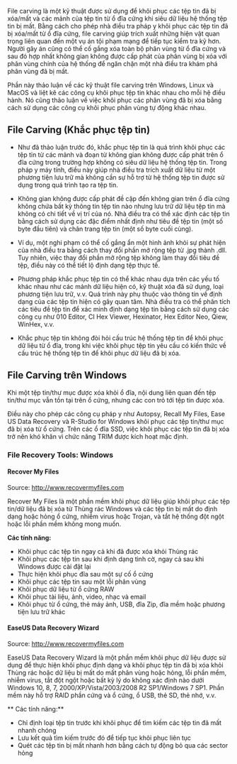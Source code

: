 File carving là một kỹ thuật được sử dụng để khôi phục các tệp tin đã bị xóa/mất và các mảnh của tệp tin từ ổ đĩa cứng khi siêu dữ liệu hệ thống tệp tin bị mất. Bằng cách cho phép nhà điều tra pháp y khôi phục các tệp tin đã bị xóa/mất từ ổ đĩa cứng, file carving giúp trích xuất những hiện vật quan trọng liên quan đến một vụ án tội phạm mạng để tiếp tục kiểm tra kỹ hơn. Người gây án cũng có thể cố gắng xóa toàn bộ phân vùng từ ổ đĩa cứng và sau đó hợp nhất không gian không được cấp phát của phân vùng bị xóa với phân vùng chính của hệ thống để ngăn chặn một nhà điều tra khám phá phân vùng đã bị mất.

Phần này thảo luận về các kỹ thuật file carving trên Windows, Linux và MacOS và liệt kê các công cụ khôi phục tệp tin khác nhau cho mỗi hệ điều hành. Nó cũng thảo luận về việc khôi phục các phân vùng đã bị xóa bằng cách sử dụng các công cụ khôi phục phân vùng tự động khác nhau.

## File Carving (Khắc phục tệp tin)

- Như đã thảo luận trước đó, khắc phục tệp tin là quá trình khôi phục các tệp tin từ các mảnh và đoạn từ không gian không được cấp phát trên ổ đĩa cứng trong trường hợp không có siêu dữ liệu hệ thống tệp tin. Trong pháp y máy tính, điều này giúp nhà điều tra trích xuất dữ liệu từ một phương tiện lưu trữ mà không cần sự hỗ trợ từ hệ thống tệp tin được sử dụng trong quá trình tạo ra tệp tin.

- Không gian không được cấp phát đề cập đến không gian trên ổ đĩa cứng không chứa bất kỳ thông tin tệp tin nào nhưng lưu trữ dữ liệu tệp tin mà không có chi tiết về vị trí của nó. Nhà điều tra có thể xác định các tệp tin bằng cách sử dụng các đặc điểm nhất định như tiêu đề tệp tin (một số byte đầu tiên) và chân trang tệp tin (một số byte cuối cùng).

- Ví dụ, một nghi phạm có thể cố gắng ẩn một hình ảnh khỏi sự phát hiện của nhà điều tra bằng cách thay đổi phần mở rộng tệp từ .jpg thành .dll. Tuy nhiên, việc thay đổi phần mở rộng tệp không làm thay đổi tiêu đề tệp, điều này có thể tiết lộ định dạng tệp thực tế.

- Phương pháp khắc phục tệp tin có thể khác nhau dựa trên các yếu tố khác nhau như các mảnh dữ liệu hiện có, kỹ thuật xóa đã sử dụng, loại phương tiện lưu trữ, v.v. Quá trình này phụ thuộc vào thông tin về định dạng của các tệp tin hiện có gây quan tâm. Nhà điều tra có thể phân tích các tiêu đề tệp tin để xác minh định dạng tệp tin bằng cách sử dụng các công cụ như 010 Editor, CI Hex Viewer, Hexinator, Hex Editor Neo, Qiew, WinHex, v.v.

- Khắc phục tệp tin không đòi hỏi cấu trúc hệ thống tệp tin để khôi phục dữ liệu từ ổ đĩa, trong khi việc khôi phục tệp tin yêu cầu có kiến thức về cấu trúc hệ thống tệp tin để khôi phục dữ liệu đã bị xóa.

## File Carving trên Windows

Khi một tệp tin/thư mục được xóa khỏi ổ đĩa, nội dung liên quan đến tệp tin/thư mục vẫn tồn tại trên ổ cứng, nhưng các con trỏ tới tệp tin được xóa.

Điều này cho phép các công cụ pháp y như Autopsy, Recall My Files, Ease US Data Recovery và R-Studio for Windows khôi phục các tệp tin/thư mục đã bị xóa từ ổ cứng. Trên các ổ đĩa SSD, việc khôi phục các tệp tin đã bị xóa trở nên khó khăn vì chức năng TRIM được kích hoạt mặc định.

### File Recovery Tools: Windows

#### Recover My Files

Source: http://www.recovermyfiles.com

Recover My Files là một phần mềm khôi phục dữ liệu giúp khôi phục các tệp tin/dữ liệu đã bị xóa từ Thùng rác Windows và các tệp tin bị mất do định dạng hoặc hỏng ổ cứng, nhiễm virus hoặc Trojan, và tắt hệ thống đột ngột hoặc lỗi phần mềm không mong muốn.

**Các tính năng:**
  
   - Khôi phục các tệp tin ngay cả khi đã được xóa khỏi Thùng rác
   - Khôi phục các tệp tin sau khi định dạng tình cờ, ngay cả sau khi Windows được cài đặt lại
   - Thực hiện khôi phục đĩa sau một sự cố ổ cứng
   - Khôi phục các tệp tin sau một lỗi phân vùng
   - Khôi phục dữ liệu từ ổ cứng RAW
   - Khôi phục tài liệu, ảnh, video, nhạc và email
   - Khôi phục từ ổ cứng, thẻ máy ảnh, USB, đĩa Zip, đĩa mềm hoặc phương tiện lưu trữ khác

#### EaseUS Data Recovery Wizard

Source: http://www.recovermyfiles.com

EaseUS Data Recovery Wizard là một phần mềm khôi phục dữ liệu được sử dụng để thực hiện khôi phục định dạng và khôi phục tệp tin đã bị xóa khỏi Thùng rác hoặc dữ liệu bị mất do mất phân vùng hoặc hỏng, lỗi phần mềm, nhiễm virus, tắt đột ngột hoặc bất kỳ lý do không xác định nào dưới Windows 10, 8, 7, 2000/XP/Vista/2003/2008 R2 SP1/Windows 7 SP1. Phần mềm này hỗ trợ RAID phần cứng và ổ cứng, ổ USB, thẻ SD, thẻ nhớ, v.v.
  
** Các tính năng:**

   - Chỉ định loại tệp tin trước khi khôi phục để tìm kiếm các tệp tin đã mất nhanh chóng
   - Lưu kết quả tìm kiếm trước đó để tiếp tục khôi phục liên tục
   - Quét các tệp tin bị mất nhanh hơn bằng cách tự động bỏ qua các sector hỏng

